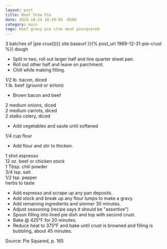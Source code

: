 ```yaml
---
layout: post
title: Beef Stew Pie
date: 2020-10-24 10:39:09 -0500
category: main
tags: beef gravy pie stew meat piesquared
---
```

3 batches of [pie crust]({{ site.baseurl }}{% post_url 1969-12-31-pie-crust %}) dough  

  * Split in two, roll out larger half and line quarter sheet pan.
  * Roll out other half and leave on parchment.
  * Chill while making filling.

1/2 lb. bacon, diced  
1 lb. beef (ground or sirloin)  

  * Brown bacon and beef

2 medium onions, diced  
2 medium carrots, diced  
2 stalks celery, diced  

  * Add vegetables and saute until softened

1/4 cup flour  

  * Add flour and stir to thicken.

1 shot espresso  
12 oz. beef or chicken stock  
1 Tbsp. chili powder  
3/4 tsp. salt  
1/2 tsp. pepper  
herbs to taste  

  * Add espresso and scrape up any pan deposits.
  * Add stock and break up any flour lumps to make a gravy.
  * Add remaining ingredients and simmer 30 minutes.
  * Adjust seasoning (recipe says it should be "assertive")
  * Spoon filling into lined pie dish and top with second crust.
  * Bake @ 425°F for 20 minutes.
  * Reduce heat to 375°F and bake until crust is browned and filling is bubbling, about 45 minutes.

Source: Pie Squared, p. 165  
